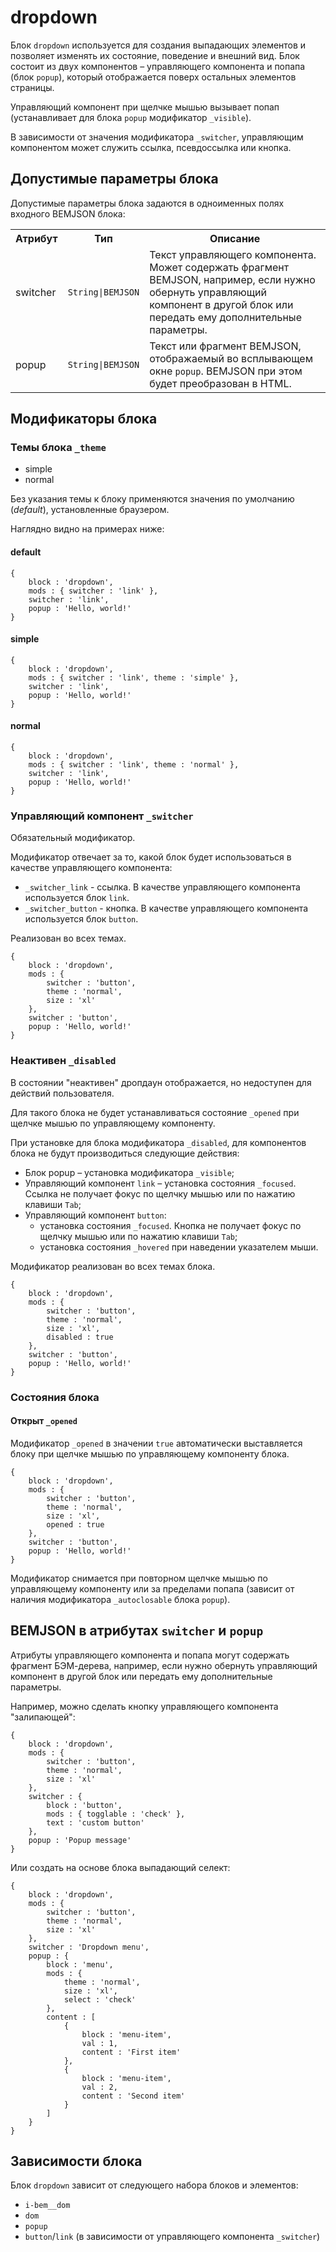 # dropdown

Блок `dropdown` используется для создания выпадающих элементов и позволяет изменять их состояние, поведение и внешний вид. Блок состоит из двух компонентов – управляющего компонента и попапа (блок `popup`), который отображается поверх остальных элементов страницы.

Управляющий компонент при щелчке мышью вызывает попап (устанавливает для блока `popup` модификатор `_visible`).

В зависимости от значения модификатора `_switcher`,  управляющим компонентом может служить ссылка, псевдоссылка или кнопка.


## Допустимые параметры блока

Допустимые параметры блока задаются в одноименных полях входного BEMJSON блока:

<table>
    <tr>
        <th>Атрибут</th>
        <th>Тип</th>
        <th>Описание</th>
    </tr>
    <tr>
        <td>switcher</td>
        <td><code>String|BEMJSON</code></td>
        <td>Текст управляющего компонента. Может содержать фрагмент BEMJSON, например, если нужно обернуть управляющий компонент в другой блок или передать ему дополнительные параметры. </td>
    </tr>
    <tr>
        <td>popup</td>
        <td><code>String|BEMJSON</code></td>
        <td>Текст или фрагмент BEMJSON, отображаемый во всплывающем окне <code>popup</code>. BEMJSON при этом будет преобразован в HTML.</td>
    </tr>
</table>



## Модификаторы блока

### Темы блока `_theme`

 * simple
 * normal

Без указания темы к блоку применяются значения по умолчанию (*default*), установленные браузером.

Наглядно видно на примерах ниже:

#### default

```bemjson
{
    block : 'dropdown',
    mods : { switcher : 'link' },
    switcher : 'link',
    popup : 'Hello, world!'
}
```


#### simple

```bemjson
{
    block : 'dropdown',
    mods : { switcher : 'link', theme : 'simple' },
    switcher : 'link',
    popup : 'Hello, world!'
}
```


#### normal

```bemjson
{
    block : 'dropdown',
    mods : { switcher : 'link', theme : 'normal' },
    switcher : 'link',
    popup : 'Hello, world!'
}
```



### Управляющий компонент `_switcher`

Обязательный модификатор.

Модификатор отвечает за то, какой блок будет использоваться в качестве управляющего компонента:

* `_switcher_link` - ссылка. В качестве управляющего компонента используется блок `link`.
* `_switcher_button` - кнопка. В качестве управляющего компонента используется блок `button`.

Реализован во всех темах.

```bemjson
{
    block : 'dropdown',
    mods : {
        switcher : 'button',
        theme : 'normal',
        size : 'xl'
    },
    switcher : 'button',
    popup : 'Hello, world!'
}
```


### Неактивен `_disabled`

В состоянии "неактивен" дропдаун отображается, но недоступен для действий пользователя.

Для такого блока не будет устанавливаться состояние `_opened` при щелчке мышью по управляющему компоненту.

При установке для блока модификатора `_disabled`, для компонентов блока не будут производиться следующие действия:

* Блок </code>popup – установка модификатора `_visible`;
* Управляющий компонент `link` – установка состояния `_focused`. Ссылка не получает фокус по щелчку мышью или по нажатию клавиши `Tab`;
* Управляющий компонент `button`:
    *  установка состояния `_focused`. Кнопка не получает фокус по щелчку мышью или по нажатию клавиши `Tab`;
    *  установка состояния `_hovered` при наведении указателем мыши.

Модификатор реализован во всех темах блока.

```bemjson
{
    block : 'dropdown',
    mods : {
        switcher : 'button',
        theme : 'normal',
        size : 'xl',
        disabled : true
    },
    switcher : 'button',
    popup : 'Hello, world!'
}
```


### Состояния блока

#### Открыт `_opened`

Модификатор `_opened` в значении `true` автоматически выставляется блоку при щелчке мышью по управляющему компоненту блока.

```bemjson
{
    block : 'dropdown',
    mods : {
        switcher : 'button',
        theme : 'normal',
        size : 'xl',
        opened : true
    },
    switcher : 'button',
    popup : 'Hello, world!'
}
```


Модификатор снимается при повторном щелчке мышью по управляющему компоненту или за пределами попапа (зависит от наличия модификатора `_autoclosable` блока `popup`).


## BEMJSON в атрибутах `switcher` и `popup`

Атрибуты управляющего компонента и попапа могут содержать фрагмент БЭМ-дерева, например, если нужно обернуть управляющий компонент в другой блок или передать ему дополнительные параметры.

Например, можно сделать кнопку управляющего компонента "залипающей":

```bemjson
{
    block : 'dropdown',
    mods : {
        switcher : 'button',
        theme : 'normal',
        size : 'xl'
    },
    switcher : {
        block : 'button',
        mods : { togglable : 'check' },
        text : 'custom button'
    },
    popup : 'Popup message'
}
```


Или создать на основе блока выпадающий селект:

```bemjson
{
    block : 'dropdown',
    mods : {
        switcher : 'button',
        theme : 'normal',
        size : 'xl'
    },
    switcher : 'Dropdown menu',
    popup : {
        block : 'menu',
        mods : {
            theme : 'normal',
            size : 'xl',
            select : 'check'
        },
        content : [
            {
                block : 'menu-item',
                val : 1,
                content : 'First item'
            },
            {
                block : 'menu-item',
                val : 2,
                content : 'Second item'
            }
        ]
    }
}
```


## Зависимости блока

Блок `dropdown` зависит от следующего набора блоков и элементов:

* `i-bem__dom`
* `dom`
* `popup`
* `button`/`link` (в зависимости от управляющего компонента `_switcher`)
